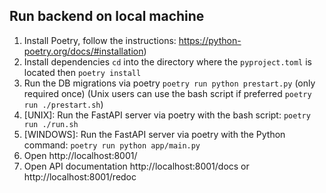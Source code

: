 ## Run backend on local machine

1. Install Poetry, follow the instructions: https://python-poetry.org/docs/#installation)
2. Install dependencies `cd` into the directory where the `pyproject.toml` is located then `poetry install`
3. Run the DB migrations via poetry `poetry run python prestart.py` (only required once) (Unix users can use
the bash script if preferred `poetry run ./prestart.sh`)
4. [UNIX]: Run the FastAPI server via poetry with the bash script: `poetry run ./run.sh`
5. [WINDOWS]: Run the FastAPI server via poetry with the Python command: `poetry run python app/main.py`
6. Open http://localhost:8001/
7. Open API documentation http://localhost:8001/docs or http://localhost:8001/redoc
